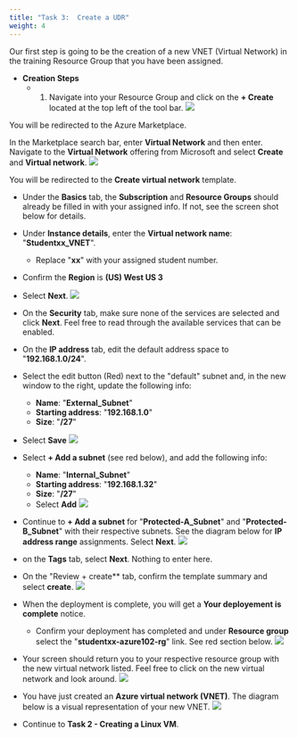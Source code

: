 ```yaml
---
title: "Task 3:  Create a UDR"
weight: 4
---
```






Our first step is going to be the creation of a new VNET (Virtual Network) in the training Resource Group that you have been assigned.
- **Creation Steps**
    - 1. Navigate into your Resource Group and click on the **+ Create** located at the top left of the tool bar.
![](../Images/Azure-creating-vnet.PNG)  

You will be redirected to the Azure Marketplace.

In the Marketplace search bar, enter **Virtual Network** and then enter.  Navigate to the **Virtual Network** offering from Microsoft and select **Create** and **Virtual network**.
![](../Images/Azure-creating-vnet-1.PNG)


You will be redirected to the **Create virtual network** template.

- Under the **Basics** tab, the **Subscription** and **Resource Groups** should already be filled in with your assigned info.  If not, see the screen shot below for details.
- Under **Instance details**, enter the **Virtual network name**: "**Studentxx_VNET**".   
    - Replace "**xx**" with your assigned student number.
- Confirm the **Region** is **(US) West US 3**
- Select **Next**.
![](../Images/Azure-creating-vnet-2.PNG)


- On the **Security** tab, make sure none of the services are selected and click **Next**.
Feel free to read through the available services that can be enabled.


- On the **IP address** tab, edit the default address space to "**192.168.1.0/24**".
- Select the edit button (Red) next to the "default" subnet and, in the new window to the right, update the following info:  
    - **Name**:  "**External_Subnet**"
    - **Starting address**:  "**192.168.1.0**"
    - **Size**: "**/27**"
- Select **Save** 
![](../Images/Azure-creating-vnet-3.PNG)

- Select **+ Add a subnet** (see red below), and add the following info:
    - **Name**:  "**Internal_Subnet**"
    - **Starting address**:  "**192.168.1.32**"
    - **Size**:  "**/27**"
    - Select **Add**
![](../Images/Azure-creating-vnet-4.PNG)


- Continue to **+ Add a subnet** for "**Protected-A_Subnet**" and "**Protected-B_Subnet**" with their respective subnets.  See the diagram below for **IP address range** assignments.  Select **Next**.
![](../Images/Azure-creating-vnet-5.PNG)


- on the **Tags** tab, select **Next**.  Nothing to enter here.

- On the "Review + create** tab, confirm the template summary and select **create**.
![](../Images/Azure-creating-vnet-6.PNG)

- When the deployment is complete, you will get a **Your deployement is complete** notice.
    - Confirm your deployment has completed and under **Resource group** select the "**studentxx-azure102-rg**" link.  See red section below.
![](../Images/Azure-creating-vnet-7.PNG)

- Your screen should return you to your respective resource group with the new virtual network listed.  Feel free to click on the new virtual network and look around.
![](../Images/Azure-creating-vnet-8.PNG)


- You have just created an **Azure virtual network (VNET)**.  The diagram below is a visual representation of your new VNET.
![](../Images/Azure-VNET-Basic.PNG)

- Continue to **Task 2 - Creating a Linux VM**.



